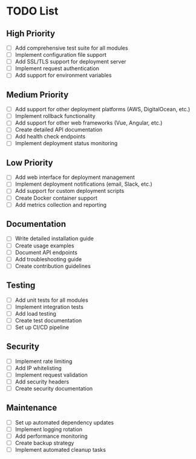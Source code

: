 # TODO List

## High Priority
- [ ] Add comprehensive test suite for all modules
- [ ] Implement configuration file support
- [ ] Add SSL/TLS support for deployment server
- [ ] Implement request authentication
- [ ] Add support for environment variables

## Medium Priority
- [ ] Add support for other deployment platforms (AWS, DigitalOcean, etc.)
- [ ] Implement rollback functionality
- [ ] Add support for other web frameworks (Vue, Angular, etc.)
- [ ] Create detailed API documentation
- [ ] Add health check endpoints
- [ ] Implement deployment status monitoring

## Low Priority
- [ ] Add web interface for deployment management
- [ ] Implement deployment notifications (email, Slack, etc.)
- [ ] Add support for custom deployment scripts
- [ ] Create Docker container support
- [ ] Add metrics collection and reporting

## Documentation
- [ ] Write detailed installation guide
- [ ] Create usage examples
- [ ] Document API endpoints
- [ ] Add troubleshooting guide
- [ ] Create contribution guidelines

## Testing
- [ ] Add unit tests for all modules
- [ ] Implement integration tests
- [ ] Add load testing
- [ ] Create test documentation
- [ ] Set up CI/CD pipeline

## Security
- [ ] Implement rate limiting
- [ ] Add IP whitelisting
- [ ] Implement request validation
- [ ] Add security headers
- [ ] Create security documentation

## Maintenance
- [ ] Set up automated dependency updates
- [ ] Implement logging rotation
- [ ] Add performance monitoring
- [ ] Create backup strategy
- [ ] Implement automated cleanup tasks
